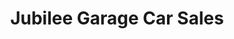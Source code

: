 ---
title: "Jubilee Garage Car Sales"
url: /bolton-le-sands/jubilee-garage-car-sales/
shop: Autohaus
---